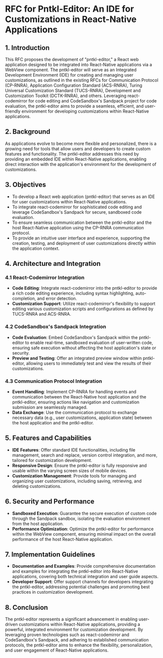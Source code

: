 # RFC for Pntkl-Editor: An IDE for Customizations in React-Native Applications

## 1. Introduction

This RFC proposes the development of "pntkl-editor," a React web application designed to be integrated into React-Native applications via a WebView component. The pntkl-editor will serve as an Integrated Development Environment (IDE) for creating and managing user customizations, as outlined in the existing RFCs for Communication Protocol (CP-RNRA), Application Configuration Standard (ACS-RNRA), Turing Universal Customization Standard (TUCS-RNRA), Development and Customization Toolkit (DCTK-RNRA), and others. Leveraging react-codemirror for code editing and CodeSandbox's Sandpack project for code evaluation, the pntkl-editor aims to provide a seamless, efficient, and user-friendly environment for developing customizations within React-Native applications.

## 2. Background

As applications evolve to become more flexible and personalized, there is a growing need for tools that allow users and developers to create custom features and functionality. The pntkl-editor addresses this need by providing an embedded IDE within React-Native applications, enabling direct interaction with the application's environment for the development of customizations.

## 3. Objectives

- To develop a React web application (pntkl-editor) that serves as an IDE for user customizations within React-Native applications.
- To integrate react-codemirror for sophisticated code editing and leverage CodeSandbox's Sandpack for secure, sandboxed code evaluation.
- To ensure seamless communication between the pntkl-editor and the host React-Native application using the CP-RNRA communication protocol.
- To provide an intuitive user interface and experience, supporting the creation, testing, and deployment of user customizations directly within the application context.

## 4. Architecture and Integration

### 4.1 React-Codemirror Integration

- **Code Editing**: Integrate react-codemirror into the pntkl-editor to provide a rich code editing experience, including syntax highlighting, auto-completion, and error detection.
- **Customization Support**: Utilize react-codemirror's flexibility to support editing various customization scripts and configurations as defined by TUCS-RNRA and ACS-RNRA.

### 4.2 CodeSandbox's Sandpack Integration

- **Code Evaluation**: Embed CodeSandbox's Sandpack within the pntkl-editor to enable real-time, sandboxed evaluation of user-written code, ensuring safe execution without affecting the host application's state or security.
- **Preview and Testing**: Offer an integrated preview window within pntkl-editor, allowing users to immediately test and view the results of their customizations.

### 4.3 Communication Protocol Integration

- **Event Handling**: Implement CP-RNRA for handling events and communication between the React-Native host application and the pntkl-editor, ensuring actions like navigation and customization submission are seamlessly managed.
- **Data Exchange**: Use the communication protocol to exchange necessary data (e.g., user customizations, application state) between the host application and the pntkl-editor.

## 5. Features and Capabilities

- **IDE Features**: Offer standard IDE functionalities, including file management, search and replace, version control integration, and more, tailored for customization development.
- **Responsive Design**: Ensure the pntkl-editor is fully responsive and usable within the varying screen sizes of mobile devices.
- **Customization Management**: Provide tools for managing and organizing user customizations, including saving, retrieving, and deleting customizations.

## 6. Security and Performance

- **Sandboxed Execution**: Guarantee the secure execution of custom code through the Sandpack sandbox, isolating the evaluation environment from the host application.
- **Performance Optimization**: Optimize the pntkl-editor for performance within the WebView component, ensuring minimal impact on the overall performance of the host React-Native application.

## 7. Implementation Guidelines

- **Documentation and Examples**: Provide comprehensive documentation and examples for integrating the pntkl-editor into React-Native applications, covering both technical integration and user guide aspects.
- **Developer Support**: Offer support channels for developers integrating the pntkl-editor, addressing potential challenges and promoting best practices in customization development.

## 8. Conclusion

The pntkl-editor represents a significant advancement in enabling user-driven customizations within React-Native applications, providing a powerful, integrated environment for customization development. By leveraging proven technologies such as react-codemirror and CodeSandbox's Sandpack, and adhering to established communication protocols, the pntkl-editor aims to enhance the flexibility, personalization, and user engagement of React-Native applications.